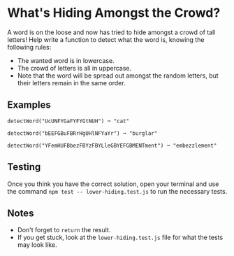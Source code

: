# What's Hiding Amongst the Crowd?

A word is on the loose and now has tried to hide amongst a crowd of tall letters! Help write a function to detect what the word is, knowing the following rules:

- The wanted word is in lowercase.
- The crowd of letters is all in uppercase.
- Note that the word will be spread out amongst the random letters, but their letters remain in the same order.

## Examples
```
detectWord("UcUNFYGaFYFYGtNUH") ➞ "cat"

detectWord("bEEFGBuFBRrHgUHlNFYaYr") ➞ "burglar"

detectWord("YFemHUFBbezFBYzFBYLleGBYEFGBMENTment") ➞ "embezzlement"
```

## Testing
Once you think you have the correct solution, open your terminal and use the command ```npm test -- lower-hiding.test.js``` to run the necessary tests.

## Notes
- Don't forget to ```return``` the result.
- If you get stuck, look at the ```lower-hiding.test.js``` file for what the tests may look like.